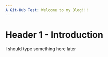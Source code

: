 ```yaml
---
A Git-Hub Test: Welcome to my Blog!!!
---
```


# Header 1 - Introduction
I should type something here later
